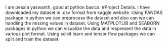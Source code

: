 I  am pesala yaswanth, good at python basics.
#Project Details.
 I have downloaded my dataset in .csv format from kaggle website.
   Using PANDAS package in python we can preprocess the dataset and also can we can handling the missing values in dataset.
   Using MATPLOTLIB  and SEABORN packages in python we can visualize the data and respresent the data in various plot format.
  Using scikit learn and tensor flow packages we can spilt and train the dataset.
